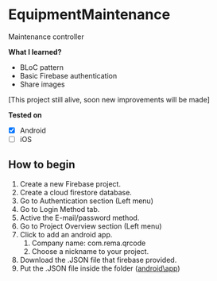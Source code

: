# EquipmentMaintenance
 Maintenance controller
 
**What I learned?**
* BLoC pattern
* Basic Firebase authentication
* Share images

[This project still alive, soon new improvements will be made]

**Tested on**
- [X] Android
- [ ] iOS

## How to begin
1. Create a new Firebase project.
1. Create a cloud firestore database.
1. Go to Authentication section (Left menu)
1. Go to Login Method tab.
1. Active the E-mail/password method.
1. Go to Project Overview section (Left menu)
1. Click to add an android app.
    1. Company name: com.rema.qrcode
    1. Choose a nickname to your project.
1. Download the .JSON file that firebase provided.
1. Put the .JSON file inside the folder ([android\app](https://github.com/matheusrmribeiro/EquipmentMaintenance/tree/master/android/app))
